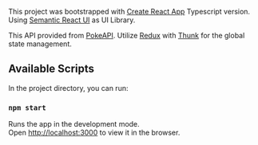This project was bootstrapped with [Create React App](https://github.com/facebook/create-react-app) Typescript version.
Using [Semantic React UI](react.semantic-ui.com) as UI Library. 

This API provided from [PokeAPI](pokeapi.co). Utilize [Redux](redux.js.org) with [Thunk](github.com/reduxjs/redux-thunk) for the global state management.

## Available Scripts

In the project directory, you can run:

### `npm start`

Runs the app in the development mode.<br />
Open [http://localhost:3000](http://localhost:3000) to view it in the browser.
